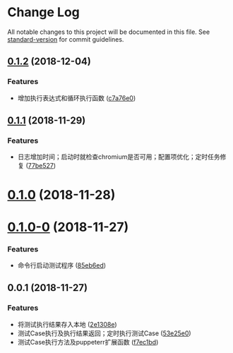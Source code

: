 # Change Log

All notable changes to this project will be documented in this file. See [standard-version](https://github.com/conventional-changelog/standard-version) for commit guidelines.

<a name="0.1.2"></a>
## [0.1.2](https://github.com/laomu1988/ui-test/compare/v0.1.1...v0.1.2) (2018-12-04)


### Features

* 增加执行表达式和循环执行函数 ([c7a76e0](https://github.com/laomu1988/ui-test/commit/c7a76e0))



<a name="0.1.1"></a>
## [0.1.1](https://github.com/laomu1988/ui-test/compare/v0.1.0...v0.1.1) (2018-11-29)


### Features

* 日志增加时间；启动时就检查chromium是否可用；配置项优化；定时任务修复 ([77be527](https://github.com/laomu1988/ui-test/commit/77be527))



<a name="0.1.0"></a>
# [0.1.0](https://github.com/laomu1988/ui-test/compare/v0.1.0-0...v0.1.0) (2018-11-28)



<a name="0.1.0-0"></a>
# [0.1.0-0](https://github.com/laomu1988/ui-test/compare/v0.0.1...v0.1.0-0) (2018-11-27)


### Features

* 命令行启动测试程序 ([85eb6ed](https://github.com/laomu1988/ui-test/commit/85eb6ed))



<a name="0.0.1"></a>
## 0.0.1 (2018-11-27)


### Features

* 将测试执行结果存入本地 ([2e1308e](https://github.com/laomu1988/ui-test/commit/2e1308e))
* 测试Case执行及执行结果返回；定时执行测试Case ([53e25e0](https://github.com/laomu1988/ui-test/commit/53e25e0))
* 测试Case执行方法及puppeterr扩展函数 ([f7ec1bd](https://github.com/laomu1988/ui-test/commit/f7ec1bd))
